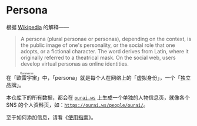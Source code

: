 # Persona

根据 [Wikipedia](https://en.wikipedia.org/wiki/Persona) 的解释——

> A persona (plural personae or personas), depending on the context, is the public image of one's personality, or the social role that one adopts, or a fictional character. The word derives from Latin, where it originally referred to a theatrical mask. On the social web, users develop virtual personas as online identities.

在「<ruby><rb>欧雷宇宙</rb><rp>（</rp><rt>Ouraiverse</rt><rp>）</rp></ruby>」中，「persona」就是每个人在网络上的「虚拟身份」，一个「独立品牌」。

本仓库下的所有数据，都会在 [`ourai.ws`](https://ourai.ws/) 上生成一个单独的人物信息页，就像各个 SNS 的个人资料页，如：[`https://ourai.ws/people/ourai/`](https://ourai.ws/people/ourai/)。

至于如何添加信息，请看《[使用指南](guide)》。
